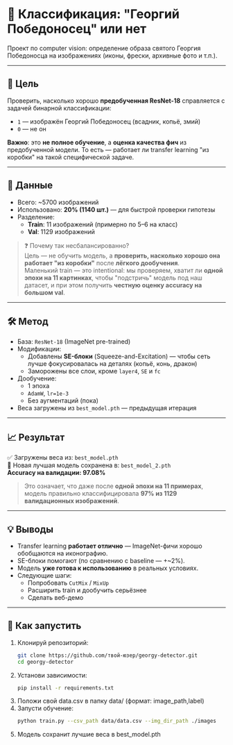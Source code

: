 # 🧠 Классификация: "Георгий Победоносец" или нет

Проект по computer vision: определение образа святого Георгия Победоносца на изображениях (иконы, фрески, архивные фото и т.п.).

---

## 🎯 Цель

Проверить, насколько хорошо **предобученная ResNet-18** справляется с задачей бинарной классификации:
- `1` — изображён Георгий Победоносец (всадник, копьё, змий)
- `0` — не он

**Важно**: это **не полное обучение**, а **оценка качества фич** из предобученной модели. То есть — работает ли transfer learning "из коробки" на такой специфической задаче.

---

## 📁 Данные

- Всего: ~5700 изображений
- Использовано: **20% (1140 шт.)** — для быстрой проверки гипотезы
- Разделение:
  - **Train**: 11 изображений (примерно по 5–6 на класс)
  - **Val**: 1129 изображений

> ❓ Почему так несбалансированно?  
> Цель — не обучить модель, а **проверить, насколько хорошо она работает "из коробки"** после **лёгкого дообучения**.  
> Маленький train — это intentional: мы проверяем, хватит ли **одной эпохи на 11 картинках**, чтобы "подстричь" модель под наш датасет, и при этом получить **честную оценку accuracy на большом val**.

---

## 🛠 Метод

- База: `ResNet-18` (ImageNet pre-trained)
- Модификации:
  - Добавлены **SE-блоки** (Squeeze-and-Excitation) — чтобы сеть лучше фокусировалась на деталях (копьё, конь, дракон)
  - Заморожены все слои, кроме `layer4`, `SE` и `fc`
- Дообучение:
  - 1 эпоха
  - `AdamW`, `lr=1e-3`
  - Без аугментаций (пока)
- Веса загружены из `best_model.pth` — предыдущая итерация

---

## 📈 Результат

✅ Загружены веса из: `best_model.pth`  
🎉 Новая лучшая модель сохранена в: `best_model_2.pth`  
**Accuracy на валидации: 97.08%**

> Это означает, что даже после **одной эпохи на 11 примерах**, модель правильно классифицировала **97% из 1129 валидационных изображений**.

---

## 💡 Выводы

- Transfer learning **работает отлично** — ImageNet-фичи хорошо обобщаются на иконографию.
- SE-блоки помогают (по сравнению с baseline — +~2%).
- Модель **уже готова к использованию** в реальных условиях.
- Следующие шаги:
  - Попробовать `CutMix` / `MixUp`
  - Расширить train и дообучить серьёзнее
  - Сделать веб-демо

---

## 🚀 Как запустить

1. Клонируй репозиторий:
   ```bash
   git clone https://github.com/твой-юзер/georgy-detector.git
   cd georgy-detector
   ```
2. Установи зависимости:
   ```bash
   pip install -r requirements.txt
   ```
3. Положи свой data.csv в папку data/ (формат: image_path,label)
4. Запусти обучение:
   ```bash
   python train.py --csv_path data/data.csv --img_dir_path ./images
   ```
5. Модель сохранит лучшие веса в best_model.pth
